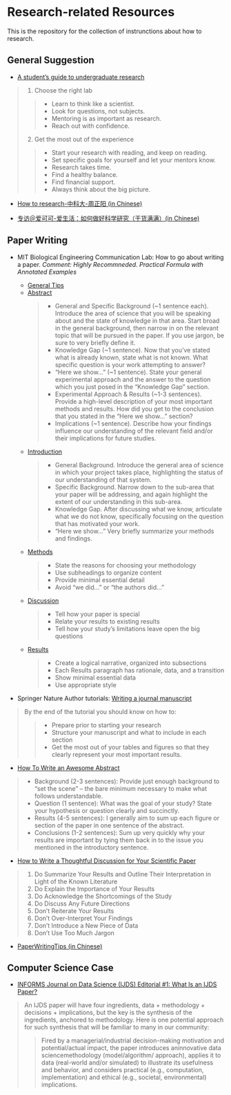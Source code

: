 # Research-related Resources
This is the repository for the collection of instrunctions about how to research.

## General Suggestion
* [A student’s guide to undergraduate research](https://www.nature.com/articles/d41586-019-00871-x)
> 1. Choose the right lab
>> + Learn to think like a scientist.
>> + Look for questions, not subjects.
>> + Mentoring is as important as research.
>> + Reach out with confidence.
> 2. Get the most out of the experience
>> + Start your research with reading, and keep on reading.
>> + Set specific goals for yourself and let your mentors know.
>> + Research takes time.
>> + Find a healthy balance.
>> + Find financial support.
>> + Always think about the big picture.

* [How to research-中科大-周正阳 (in Chinese)](http://home.ustc.edu.cn/~zzy0929/Home/How%20to%20research.pdf)

* [专访＠爱可可-爱生活：如何做好科学研究（干货满满）(in Chinese)](https://new.qq.com/omn/20210417/20210417A07I2000.html)

## Paper Writing
* MIT Biological Engineering Communication Lab: How to go about writing a paper. *Comment: Highly Recommneded. Practical Formula with Annotated Examples*
    + [General Tips](https://mitcommlab.mit.edu/broad/commkit/general-tips/)
    + [Abstract](https://mitcommlab.mit.edu/broad/commkit/journal-article-abstract/)
        > - General and Specific Background (~1 sentence each). Introduce the area of science that you will be speaking about and the state of knowledge in that area. Start broad in the general background, then narrow in on the relevant topic that will be pursued in the paper. If you use jargon, be sure to very briefly define it.
        > - Knowledge Gap (~1 sentence). Now that you’ve stated what is already known, state what is not known. What specific question is your work attempting to answer?
        > - “Here we show…” (~1 sentence). State your general experimental approach and the answer to the question which you just posed in the “Knowledge Gap” section.
        > - Experimental Approach & Results (~1-3 sentences). Provide a high-level description of your most important methods and results. How did you get to the conclusion that you stated in the “Here we show…” section?
        > - Implications (~1 sentence). Describe how your findings influence our understanding of the relevant field and/or their implications for future studies.
    + [Introduction](https://mitcommlab.mit.edu/broad/commkit/journal-article-introduction/)
        > - General Background. Introduce the general area of science in which your project takes place, highlighting the status of our understanding of that system.
        > - Specific Background. Narrow down to the sub-area that your paper will be addressing, and again highlight the extent of our understanding in this sub-area.
        > - Knowledge Gap. After discussing what we know, articulate what we do not know, specifically focusing on the question that has motivated your work.
        > - “Here we show…” Very briefly summarize your methods and findings.
    + [Methods](https://mitcommlab.mit.edu/broad/commkit/journal-article-methods/)
        > - State the reasons for choosing your methodology
        > - Use subheadings to organize content
        > - Provide minimal essential detail
        > - Avoid “we did…” or “the authors did…”
    + [Discussion](https://mitcommlab.mit.edu/broad/commkit/journal-article-discussion/)
        > - Tell how your paper is special
        > - Relate your results to existing results
        > - Tell how your study’s limitations leave open the big questions
    + [Results](https://mitcommlab.mit.edu/broad/commkit/journal-article-results/)
        > - Create a logical narrative, organized into subsections
        > - Each Results paragraph has rationale, data, and a transition
        > - Show minimal essential data
        > - Use appropriate style

* Springer Nature Author tutorials: [Writing a journal manuscript](https://www.springernature.com/gp/authors/campaigns/writing-a-manuscript)
> By the end of the tutorial you should know on how to:
>> + Prepare prior to starting your research
>> + Structure your manuscript and what to include in each section
>> + Get the most out of your tables and figures so that they clearly represent your most important results.

* [How To Write an Awesome Abstract](https://bitesizebio.com/13661/how-to-write-an-awesome-abstract/)
> + Background (2-3 sentences): Provide just enough background to “set the scene” – the bare minimum necessary to make what follows understandable.
> + Question (1 sentence): What was the goal of your study? State your hypothesis or question clearly and succinctly.
> + Results (4-5 sentences): I generally aim to sum up each figure or section of the paper in one sentence of the abstract.
> + Conclusions (1-2 sentences): Sum up very quickly why your results are important by tying them back in to the issue you mentioned in the introductory sentence.

* [How to Write a Thoughtful Discussion for Your Scientific Paper](https://bitesizebio.com/31855/write-discussion-paper/)
> 1. Do Summarize Your Results and Outline Their Interpretation in Light of the Known Literature
> 2. Do Explain the Importance of Your Results
> 3. Do Acknowledge the Shortcomings of the Study
> 4. Do Discuss Any Future Directions
> 5. Don’t Reiterate Your Results
> 6. Don’t Over-Interpret Your Findings
> 7. Don’t Introduce a New Piece of Data
> 8. Don’t Use Too Much Jargon

* [PaperWritingTips (in Chinese)](https://github.com/cooelf/PaperWritingTips)

## Computer Science Case
* [INFORMS Journal on Data Science (IJDS) Editorial #1: What Is an IJDS Paper?](https://pubsonline.informs.org/doi/10.1287/ijds.2020.003)
> An IJDS paper will have four ingredients, data + methodology + decisions + implications, but the key is the synthesis of the ingredients, anchored to methodology. Here is one potential approach for such synthesis that will be familiar to many in our community:
>> Fired by a managerial/industrial decision-making motivation and potential/actual impact, the paper introduces aninnovative data sciencemethodology (model/algorithm/ approach), applies it to data (real-world and/or simulated) to illustrate its usefulness and behavior, and considers practical (e.g., computation, implementation) and ethical (e.g., societal, environmental) implications.
